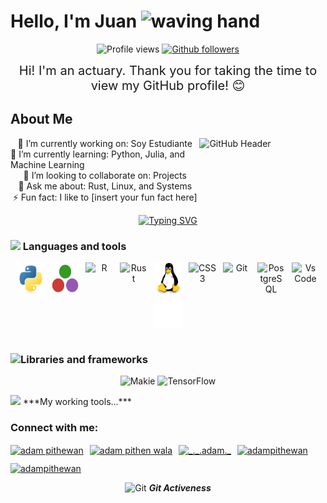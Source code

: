 <h1> Hello, I'm Juan <img src="https://raw.githubusercontent.com/MartinHeinz/MartinHeinz/master/wave.gif" width="30px" alt="waving hand"> </h1>

<!-- Badge de visitas y botón de seguimiento de Github -->
<p align="center">
  <img src="https://visitor-badge.glitch.me/badge?page_id=Aditya664.Aditya664" alt="Profile views">
  <a href="https://github.com/Aditya664"><img src="https://img.shields.io/github/followers/Aditya664?label=Follow&style=social" alt="Github followers"></a>
</p>

<!-- Breve introducción -->
<div style="font-size: 20px; text-align: center;">
  Hi! I'm an actuary. Thank you for taking the time to view my GitHub profile! 😊
</div>

<!-- Sección About Me -->
<h2> About Me </h2>

<!-- Imagen decorativa de Github -->
<img width="40%" align="right" alt="GitHub Header" src="https://julialang.org/assets/infra/onlinestats.gif" />

<ul style="list-style-type: none; padding: 0; display: flex; flex-direction: column; align-items: center;">
  <li>🔭 I’m currently working on: Soy Estudiante</li>
  <li>🌱 I’m currently learning: Python, Julia, and Machine Learning</li>
  <li>👯 I’m looking to collaborate on: Projects</li>
  <li>💬 Ask me about: Rust, Linux, and Systems</li>
  <li>⚡ Fun fact: I like to [insert your fun fact here]</li>
</ul>

<!-- Animación de texto -->
<p align="center">
  <a href="https://julialang.org/assets/infra/onlinestats.gif">
    <img src="https://readme-typing-svg.herokuapp.com?font=Time+New+Roman&color=cyan&size=25&center=true&vCenter=true&width=600&height=100&lines=Assalamu+O+Alaikum+Warahmatullah..&hearts;++;Self-taught+Front-End+Developer,;Actuary;CTF+Newbie,;Active+Learner/Researcher,;Love+to+learn+new+stuffs..<3" alt="Typing SVG">
  </a>
</p>

<!-- STACK -->
<h3 align="left"><img src="https://media.giphy.com/media/iY8CRBdQXODJSCERIr/giphy.gif" width="30px"> Languages and tools</h3>
<div style="display: flex; flex-wrap: wrap; justify-content: center; gap: 10px; margin: 0 auto; text-align: center;">
    <img src="https://raw.githubusercontent.com/devicons/devicon/master/icons/python/python-original.svg" width="45px" alt="Python">
    <img src="https://raw.githubusercontent.com/JuliaLang/julia-logo-graphics/13d22895e5cc62d12750760f853efa5f29e33baa/images/julia-dots.svg" width="45px" alt="Julia">
    <img src="https://www.vectorlogo.zone/logos/r-project/r-project-icon.svg" width="45px" alt="R">
    <img src="https://icons.veryicon.com/png/o/business/vscode-program-item-icon/rust-1.png" width="45px" alt="Rust">
    <img src="https://raw.githubusercontent.com/devicons/devicon/master/icons/linux/linux-original.svg" width="45px" alt="Linux">
    <img src="https://cdn.jsdelivr.net/gh/devicons/devicon@latest/icons/css3/css3-original-wordmark.svg" width="45px" alt="CSS3">
    <img src="https://www.vectorlogo.zone/logos/git-scm/git-scm-icon.svg" width="45px" alt="Git">
    <img src="https://cdn.jsdelivr.net/gh/devicons/devicon@latest/icons/postgresql/postgresql-original-wordmark.svg" width="45px" alt="PostgreSQL">
    <img src="https://cdn.jsdelivr.net/gh/devicons/devicon@latest/icons/vscode/vscode-original-wordmark.svg" width="45px" alt="Vs Code">
    <img src="https://raw.githubusercontent.com/Delta456/Delta456/master/img/github.png" width="45px" alt="GitHub">
</div>

<br>
<h3 align="left"><img src="https://media.giphy.com/media/iY8CRBdQXODJSCERIr/giphy.gif" width="30px">Libraries and frameworks</h3>
<p align="center">
  <img src="https://docs.makie.org/stable/logo.svg" width="45px" alt="Makie">
  <img src="https://avatars.githubusercontent.com/u/15658638?s=200&v=4" width="45px" alt="TensorFlow">
</p>

<p align="left">
  <img src="https://media.giphy.com/media/iY8CRBdQXODJSCERIr/giphy.gif" width="30px">&nbsp;***My working tools...***
</p>

<h3 align="left">Connect with me:</h3>
<p align="left" style="display: flex; flex-wrap: wrap; gap: 10px;">
  <a href="https://www.linkedin.com/in/adam-pithewan/" target="_blank"><img align="center" src="https://raw.githubusercontent.com/rahuldkjain/github-profile-readme-generator/master/src/images/icons/Social/linked-in-alt.svg" alt="adam pithewan" height="30" width="40" /></a>
  <a href="https://fb.com/adampithenwala" target="_blank"><img align="center" src="https://raw.githubusercontent.com/rahuldkjain/github-profile-readme-generator/master/src/images/icons/Social/facebook.svg" alt="adam pithen wala" height="30" width="40" /></a>
  <a href="https://instagram.com/_._.adam._" target="_blank"><img align="center" src="https://raw.githubusercontent.com/rahuldkjain/github-profile-readme-generator/master/src/images/icons/Social/instagram.svg" alt="_._.adam._" height="30" width="40" /></a>
  <a href="https://www.hackerrank.com/adampithewan" target="_blank"><img align="center" src="https://raw.githubusercontent.com/rahuldkjain/github-profile-readme-generator/master/src/images/icons/Social/hackerrank.svg" alt="adampithewan" height="30" width="40" /></a>
  <a href="https://twitter.com/adam_pithenwala" target="_blank"><img align="center" src="https://raw.githubusercontent.com/rahuldkjain/github-profile-readme-generator/master/src/images/icons/Social/twitter.svg" alt="adampithewan" height="30" width="40" /></a>
</p>

<!-- Sección de Actitud en Git -->
<p align="center">
  <img src="https://media.giphy.com/media/W5eoZHPpUx9sapR0eu/giphy.gif" width="30px" alt="Git"/>&nbsp;<i><b>Git Activeness</b></i>
</p>
